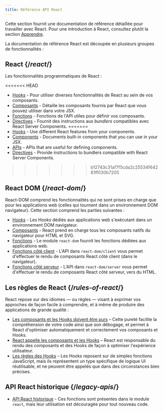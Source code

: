 ```yaml
---
title: Référence API React
---
```


<Intro>

Cette section fournit une documentation de référence détaillée pour travailler avec React. Pour une introduction à React, consultez plutôt la section [Apprendre](/learn).

</Intro>

La documentation de référence React est découpée en plusieurs groupes de fonctionnalités :

## React {/*react*/}

Les fonctionnalités programmatiques de React :

<<<<<<< HEAD
* [Hooks](/reference/react/hooks) - Pour utiliser diverses fonctionnalités de React au sein de vos composants.
* [Composants](/reference/react/components) - Détaille les composants fournis par React que vous pouvez utiliser dans votre JSX.
* [Fonctions](/reference/react/apis) - Fonctions de l'API utiles pour définir vos composants.
* [Directives](/reference/react/directives) - Fournit des instructions aux *bundlers* compatibles avec React Server Components.
=======
* [Hooks](/reference/react/hooks) - Use different React features from your components.
* [Components](/reference/react/components) - Documents built-in components that you can use in your JSX.
* [APIs](/reference/react/apis) - APIs that are useful for defining components.
* [Directives](/reference/rsc/directives) - Provide instructions to bundlers compatible with React Server Components.
>>>>>>> b12743c31af7f5cda2c25534f64281ff030b7205

## React DOM {/*react-dom*/}

React-DOM comprend les fonctionnalités qui ne sont prises en charge que pour les applications web (celles qui tournent dans un environnement DOM navigateur).  Cette section comprend les parties suivantes :

* [Hooks](/reference/react-dom/hooks) - Les Hooks dédiés aux applications web s'exécutant dans un environnement DOM navigateur.
* [Composants](/reference/react-dom/components) - React prend en charge tous les composants natifs du navigateur pour HTML et SVG.
* [Fonctions](/reference/react-dom) - Le module `react-dom` fournit les fonctions dédiées aux applications web.
* [Fonctions côté client](/reference/react-dom/client) - L'API dans `react-dom/client` vous permet d'effectuer le rendu de composants React côté client (dans le navigateur).
* [Fonctions côté serveur](/reference/react-dom/server) - L'API dans `react-dom/server` vous permet d'effectuer le rendu de composants React côté serveur, vers du HTML.

## Les règles de React {/*rules-of-react*/}

React repose sur des idiomes — ou règles — visant à exprimer vos approches de façon facile à comprendre, et à même de produire des applications de grande qualité :

* [Les composants et les Hooks doivent être purs](/reference/rules/components-and-hooks-must-be-pure) – Cette pureté facilite la compréhension de votre code ainsi que son débogage, et permet à React d'optimiser automatiquement et correctement vos composants et Hooks.
* [React appelle les composants et les Hooks](/reference/rules/react-calls-components-and-hooks) – React est responsable du rendu des composants et des Hooks de façon à optimiser l'expérience utilisateur.
* [Les règles des Hooks](/reference/rules/rules-of-hooks) – Les Hooks reposent sur de simples fonctions JavaScript, mais ils représentent un type spécifique de logique UI réutilisable, et ne peuvent être appelés que dans des circonstances bien précises.

## API React historique {/*legacy-apis*/}

* [API React historique](/reference/react/legacy) - Ces fonctions sont présentes dans le module `react`, mais leur utilisation est découragée pour tout nouveau code.
